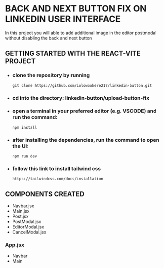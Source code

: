 # BACK AND NEXT BUTTON FIX ON LINKEDIN USER INTERFACE

In this project you will able to add additional image in the editor postmodal without disabling the back and next button

## GETTING STARTED WITH THE REACT-VITE PROJECT

- ### clone the repository by running
      git clone https://github.com/iolowookere217/linkedin-button.git

- ### cd into the directory: linkedin-button/upload-button-fix

- ### open a terminal in your preferred editor (e.g. VSCODE) and run the command:
      npm install
- ### after installing the dependencies, run the command to open the UI:
      npm run dev
  
- ### follow this link to install tailwind css 
      https://tailwindcss.com/docs/installation

## COMPONENTS CREATED
- Navbar.jsx
- Main.jsx
- Post.jsx
- PostModal.jsx
- EditorModal.jsx
- CancelModal.jsx

### App.jsx
  - Navbar
  - Main
    
